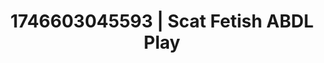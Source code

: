 ---
categories:
- Vocal tease
- ASMR tingles
- Lustful narration
- AI-generated
- Gender-fluid lovers
- ASMR
- Cosplay
- 3D erotic games
image: /assets/images/1746603045593.jpg
layout: post
seo:
  description: Featured content with premium Scat Fetish, ABDL Play. HD images available.
  keywords: Scat Fetish, ABDL Play
  og_image: /assets/images/1746603045593.jpg
  schema_type: VisualArtwork
tags:
- ABDL Play
- '#1746603045593'
- Scat Fetish
title: 1746603045593 | Scat Fetish ABDL Play
---